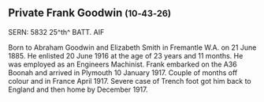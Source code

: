 ## Private Frank Goodwin <small>(10‑43‑26)</small>

SERN: 5832 25^th^ BATT. AIF

Born to Abraham Goodwin and Elizabeth Smith in Fremantle W.A. on 21 June 1885. He enlisted 20 June 1916 at the age of 23 years and 11 months. He was employed as an Engineers Machinist. Frank embarked on the A36 Boonah and arrived in Plymouth 10 January 1917. Couple of months off colour and in France April 1917. Severe case of Trench foot got him back to England and then home by December 1917.
